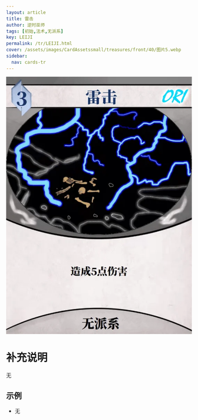 ```yaml
---
layout: article
title: 雷击
author: 逆时巫师
tags: [初始,法术,无派系]
key: LEIJI
permalink: /tr/LEIJI.html
cover: /assets/images/CardAssetssmall/treasures/front/40/图片5.webp
sidebar:
  nav: cards-tr
---
```

![](/assets/images/CardAssets/treasures/front/40/图片5.webp)

# 补充说明
无


## 示例
* 无